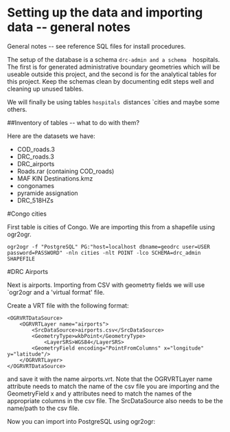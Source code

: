 Setting up the data and importing data -- general notes
=======================================================


General notes -- see reference SQL files for install procedures.


The setup of the database is a schema `drc-admin and a schema  `hospitals. The first is for generated administrative boundary geometries which will be useable outside this project, and the second is for the analytical tables for this project. Keep the schemas clean by documenting edit steps well and cleaning up unused tables.

We will finally be using tables `hospitals `distances `cities and maybe some others.

##Inventory of tables -- what to do with them?

Here are the datasets we have:

- COD_roads.3
- DRC_roads.3
- DRC_airports
- Roads.rar (containing COD_roads)
- MAF KIN Destinations.kmz
- congonames
- pyramide assignation
- DRC_518HZs


#Congo cities

First table is cities of Congo. We are importing this from a shapefile using ogr2ogr.

    ogr2ogr -f "PostgreSQL" PG:"host=localhost dbname=geodrc user=USER password=PASSWORD" -nln cities -nlt POINT -lco SCHEMA=drc_admin SHAPEFILE

#DRC Airports

Next is airports. Importing from CSV with geometrty fields we will use `ogr2ogr and a 'virtual format' file.

Create a VRT file with the following format:

    <OGRVRTDataSource>
        <OGRVRTLayer name="airports">
            <SrcDataSource>airports.csv</SrcDataSource>
            <GeometryType>wkbPoint</GeometryType>
                <LayerSRS>WGS84</LayerSRS>
            <GeometryField encoding="PointFromColumns" x="longitude" y="latitude"/>
        </OGRVRTLayer>
    </OGRVRTDataSource>

and save it with the name airports.vrt. Note that the OGRVRTLayer name attribute needs to match the name of the csv file you are importing and the GeometryField x and y attributes need to match the names of the appropriate columns in the csv file. The SrcDataSource also needs to be the name/path to the csv file.

Now you can import into PostgreSQL using ogr2ogr:




